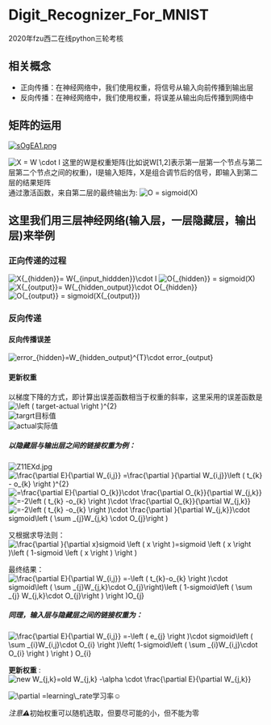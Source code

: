 # Digit_Recognizer_For_MNIST
2020年fzu西二在线python三轮考核

## 相关概念

- 正向传播：在神经网络中，我们使用权重，将信号从输入向前传播到输出层
- 反向传播：在神经网络中，我们使用权重，将误差从输出向后传播到网络中

## 矩阵的运用
<a href="https://imgchr.com/i/sOgEA1"><img src="https://s3.ax1x.com/2021/01/25/sOgEA1.md.png" alt="sOgEA1.png" border="0" /></a>

<img src="https://latex.codecogs.com/gif.latex?X&space;=&space;W&space;\cdot&space;I" title="X = W \cdot I" />
这里的W是权重矩阵(比如说W[1,2]表示第一层第一个节点与第二层第二个节点之间的权重)，I是输入矩阵，X是组合调节后的信号，即输入到第二层的结果矩阵
<br>通过激活函数，来自第二层的最终输出为: 
<img src="https://latex.codecogs.com/gif.latex?O&space;=&space;sigmoid(X)" title="O = sigmoid(X)" />

## 这里我们用三层神经网络(输入层，一层隐藏层，输出层)来举例
### 正向传递的过程
<img src="https://latex.codecogs.com/gif.latex?X{_{hidden}}=&space;W{_{input\_hiddden}}\cdot&space;I" title="X{_{hidden}}= W{_{input_hiddden}}\cdot I" />
<img src="https://latex.codecogs.com/gif.latex?O{_{hidden}}=&space;sigmoid(X)" title="O{_{hidden}} = sigmoid(X)" />
<img src="https://latex.codecogs.com/gif.latex?X{_{output}}=&space;W{_{hidden\_output}}\cdot&space;O{_{hidden}}" title="X{_{output}}= W{_{hidden_output}}\cdot O{_{hidden}}" />
<img src="https://latex.codecogs.com/gif.latex?O{_{output}}=&space;sigmoid(X{_{output}})" title="O{_{output}} = sigmoid(X{_{output}})" />

### 反向传递
#### 反向传播误差
<img src="https://latex.codecogs.com/gif.latex?error_{hidden}=W_{hidden\_output}^{T}\cdot&space;error_{output}" title="error_{hidden}=W_{hidden_output}^{T}\cdot error_{output}" />

#### 更新权重
以梯度下降的方式，即计算出误差函数相当于权重的斜率，这里采用的误差函数是
<img src="https://latex.codecogs.com/gif.latex?\left&space;(&space;target-actual&space;\right&space;)^{2}" title="\left ( target-actual \right )^{2}" /><br>
<img src="https://latex.codecogs.com/gif.latex?targrt:" title="targrt" />目标值<br>
<img src="https://latex.codecogs.com/gif.latex?actual:" title="actual" />实际值<br>

##### 以隐藏层与输出层之间的链接权重为例：
<img src="https://t1.picb.cc/uploads/2021/02/07/Z11EXd.jpg" alt="Z11EXd.jpg" border="0" />
<!--公式分解-->
<img src="https://latex.codecogs.com/gif.latex?\frac{\partial&space;E}{\partial&space;W_{i,j}}&space;=\frac{\partial&space;}{\partial&space;W_{i,j}}\left&space;(&space;t_{k}&space;-&space;o_{k}&space;\right&space;)^{2}" title="\frac{\partial E}{\partial W_{i,j}} =\frac{\partial }{\partial W_{i,j}}\left ( t_{k} - o_{k} \right )^{2}" /><br>
<img src="https://latex.codecogs.com/gif.latex?=\frac{\partial&space;E}{\partial&space;O_{k}}\cdot&space;\frac{\partial&space;O_{k}}{\partial&space;W_{j,k}}" title="=\frac{\partial E}{\partial O_{k}}\cdot \frac{\partial O_{k}}{\partial W_{j,k}}" /><br>
<img src="https://latex.codecogs.com/gif.latex?=-2\left&space;(&space;t_{k}&space;-o_{k}&space;\right&space;)\cdot&space;\frac{\partial&space;O_{k}}{\partial&space;W_{j,k}}" title="=-2\left ( t_{k} -o_{k} \right )\cdot \frac{\partial O_{k}}{\partial W_{j,k}}" /><br>
<img src="https://latex.codecogs.com/gif.latex?=-2\left&space;(&space;t_{k}&space;-o_{k}&space;\right&space;)\cdot&space;\frac{\partial&space;}{\partial&space;W_{j,k}}\cdot&space;sigmoid\left&space;(&space;\sum&space;_{j}W_{j,k}&space;\cdot&space;O_{j}\right&space;)" title="=-2\left ( t_{k} -o_{k} \right )\cdot \frac{\partial }{\partial W_{j,k}}\cdot sigmoid\left ( \sum _{j}W_{j,k} \cdot O_{j}\right )" /><br>

又根据求导法则：
<img src="https://latex.codecogs.com/gif.latex?\frac{\partial&space;}{\partial&space;x}sigmoid&space;\left&space;(&space;x&space;\right&space;)=sigmoid&space;\left&space;(&space;x&space;\right&space;)\left&space;(&space;1-sigmoid&space;\left&space;(&space;x&space;\right&space;)&space;\right&space;)" title="\frac{\partial }{\partial x}sigmoid \left ( x \right )=sigmoid \left ( x \right )\left ( 1-sigmoid \left ( x \right ) \right )" /><br>

<!--最终公式-->
最终结果：<img src="https://latex.codecogs.com/gif.latex?\frac{\partial&space;E}{\partial&space;W_{i,j}}&space;=-\left&space;(&space;t_{k}-o_{k}&space;\right&space;)\cdot&space;sigmoid\left&space;(&space;\sum&space;_{j}W_{j,k}\cdot&space;O_{j}\right)\left&space;(&space;1-sigmoid\left&space;(&space;\sum&space;_{j}&space;W_{j,k}\cdot&space;O_{j}\right&space;)&space;\right&space;)O_{j}" title="\frac{\partial E}{\partial W_{i,j}} =-\left ( t_{k}-o_{k} \right )\cdot sigmoid\left ( \sum _{j}W_{j,k}\cdot O_{j}\right)\left ( 1-sigmoid\left ( \sum _{j} W_{j,k}\cdot O_{j}\right ) \right )O_{j}" /><br>


##### 同理，输入层与隐藏层之间的链接权重为：

<img src="https://latex.codecogs.com/gif.latex?\frac{\partial&space;E}{\partial&space;W_{i,j}}&space;=-\left&space;(&space;e_{j}&space;\right&space;)\cdot&space;sigmoid\left&space;(&space;\sum&space;_{i}W_{i,j}\cdot&space;O_{i}&space;\right&space;)\left(&space;1-sigmoid\left&space;(&space;\sum&space;_{i}W_{i,j}\cdot&space;O_{i}&space;\right&space;)&space;\right&space;)&space;O_{i}" title="\frac{\partial E}{\partial W_{i,j}} =-\left ( e_{j} \right )\cdot sigmoid\left ( \sum _{i}W_{i,j}\cdot O_{i} \right )\left( 1-sigmoid\left ( \sum _{i}W_{i,j}\cdot O_{i} \right ) \right ) O_{i}" />

**更新权重** : <img src="https://latex.codecogs.com/gif.latex?new&space;W_{j,k}=old&space;W_{j,k}&space;-\alpha&space;\cdot&space;\frac{\partial&space;E}{\partial&space;W_{j,k}}" title="new W_{j,k}=old W_{j,k} -\alpha \cdot \frac{\partial E}{\partial W_{j,k}}" /><br>

<img src="https://latex.codecogs.com/gif.latex?\partial&space;=learning\_rate" title="\partial =learning\_rate" />学习率☺️<br>

*注意⚠️*初始权重可以随机选取，但要尽可能的小，但不能为零

